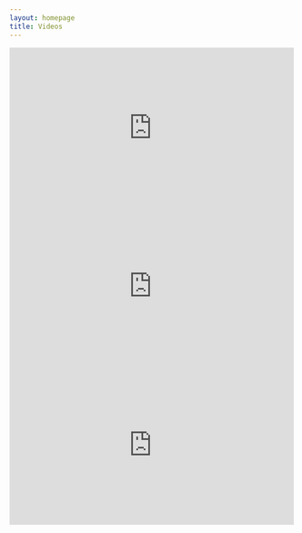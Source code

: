 ```yaml
---
layout: homepage
title: Videos
---
```


<iframe src="http://player.vimeo.com/video/71219709" width="500" height="281" frameborder="0" webkitAllowFullScreen mozallowfullscreen allowFullScreen></iframe>	
<iframe src="http://player.vimeo.com/video/69640549" width="500" height="276" frameborder="0" webkitAllowFullScreen mozallowfullscreen allowFullScreen></iframe>	
<iframe src="http://player.vimeo.com/video/71373868" width="500" height="281" frameborder="0" webkitAllowFullScreen mozallowfullscreen allowFullScreen></iframe>